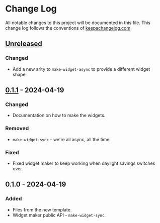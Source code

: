 # Change Log
All notable changes to this project will be documented in this file. This change log follows the conventions of [keepachangelog.com](http://keepachangelog.com/).

## [Unreleased]
### Changed
- Add a new arity to `make-widget-async` to provide a different widget shape.

## [0.1.1] - 2024-04-19
### Changed
- Documentation on how to make the widgets.

### Removed
- `make-widget-sync` - we're all async, all the time.

### Fixed
- Fixed widget maker to keep working when daylight savings switches over.

## 0.1.0 - 2024-04-19
### Added
- Files from the new template.
- Widget maker public API - `make-widget-sync`.

[Unreleased]: https://sourcehost.site/your-name/exercise_23/compare/0.1.1...HEAD
[0.1.1]: https://sourcehost.site/your-name/exercise_23/compare/0.1.0...0.1.1
